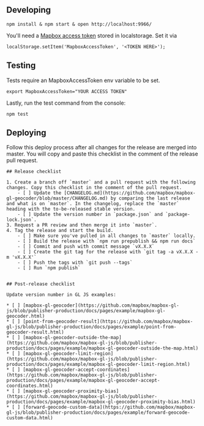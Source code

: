 ## Developing

    npm install & npm start & open http://localhost:9966/

You'll need a [Mapbox access token](https://docs.mapbox.com/help/how-mapbox-works/access-tokens/) stored in localstorage. Set it via

    localStorage.setItem('MapboxAccessToken', '<TOKEN HERE>');

## Testing

Tests require an MapboxAccessToken env variable to be set.

    export MapboxAccessToken="YOUR ACCESS TOKEN"

Lastly, run the test command from the console:

    npm test


## Deploying

Follow this deploy process after all changes for the release are merged into master. You will copy and paste this checklist in the comment of the release pull request.

```
## Release checklist

1. Create a branch off `master` and a pull request with the following changes. Copy this checklist in the comment of the pull request.
    - [ ] Update the [CHANGELOG.md](https://github.com/mapbox/mapbox-gl-geocoder/blob/master/CHANGELOG.md) by comparing the last release and what is on `master`. In the changelog, replace the `master` heading with the to-be-released stable version.
    - [ ] Update the version number in `package.json` and `package-lock.json`.
3. Request a PR review and then merge it into `master`.
4. Tag the release and start the build.
    - [ ] Make sure you've pulled in all changes to `master` locally.
    - [ ] Build the release with `npm run prepublish && npm run docs`
    - [ ] Commit and push with commit message `vX.X.X`
    - [ ] Create the git tag for the release with `git tag -a vX.X.X -m 'vX.X.X'`
    - [ ] Push the tags with `git push --tags`
    - [ ] Run `npm publish`


## Post-release checklist

Update version number in GL JS examples:

* [ ] [mapbox-gl-geocoder](https://github.com/mapbox/mapbox-gl-js/blob/publisher-production/docs/pages/example/mapbox-gl-geocoder.html)
* [ ] [point-from-geocoder-result](https://github.com/mapbox/mapbox-gl-js/blob/publisher-production/docs/pages/example/point-from-geocoder-result.html)
* [ ] [mapbox-gl-geocoder-outside-the-map](https://github.com/mapbox/mapbox-gl-js/blob/publisher-production/docs/pages/example/mapbox-gl-geocoder-outside-the-map.html)
* [ ] [mapbox-gl-geocoder-limit-region](https://github.com/mapbox/mapbox-gl-js/blob/publisher-production/docs/pages/example/mapbox-gl-geocoder-limit-region.html)
* [ ] [mapbox-gl-geocoder-accept-coordinates](https://github.com/mapbox/mapbox-gl-js/blob/publisher-production/docs/pages/example/mapbox-gl-geocoder-accept-coordinates.html)
* [ ] [mapbox-gl-geocoder-proximity-bias](https://github.com/mapbox/mapbox-gl-js/blob/publisher-production/docs/pages/example/mapbox-gl-geocoder-proximity-bias.html)
* [ ] [forward-geocode-custom-data](https://github.com/mapbox/mapbox-gl-js/blob/publisher-production/docs/pages/example/forward-geocode-custom-data.html)
```
